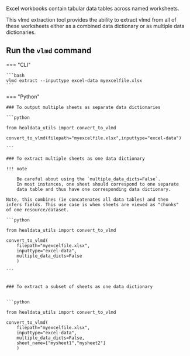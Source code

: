 
Excel workbooks contain tabular data tables across named worksheets.

This vlmd extraction tool provides the ability to extract vlmd from all of these worksheets either as a combined data dictionary or as multiple data dictionaries.


## Run the `vlmd` command


=== "CLI"

    ```bash
    vlmd extract --inputtype excel-data myexcelfile.xlsx
    ```


=== "Python"

    ### To output multiple sheets as separate data dictionaries 

    ```python

    from healdata_utils import convert_to_vlmd

    convert_to_vlmd(filepath="myexcelfile.xlsx",inputtype="excel-data")
    
    ```

    ### To extract multiple sheets as one data dictionary 

    !!! note

        Be careful about using the `multiple_data_dicts=False`.
        In most instances, one sheet should correspond to one separate
        data table and thus have one corresponding data dictionary.  

    Note, this combines (ie concatenates all data tables) and then
    infers fields. This use case is when sheets are viewed as "chunks"
    of one resource/dataset. 

    ```python

    from healdata_utils import convert_to_vlmd

    convert_to_vlmd(
        filepath="myexcelfile.xlsx",
        inputtype="excel-data",
        multiple_data_dicts=False
        )
    
    ```


    ### To extract a subset of sheets as one data dictionary


    ```python

    from healdata_utils import convert_to_vlmd

    convert_to_vlmd(
        filepath="myexcelfile.xlsx",
        inputtype="excel-data",
        multiple_data_dicts=False,
        sheet_name=["mysheet1","mysheet2"]
        )
    
